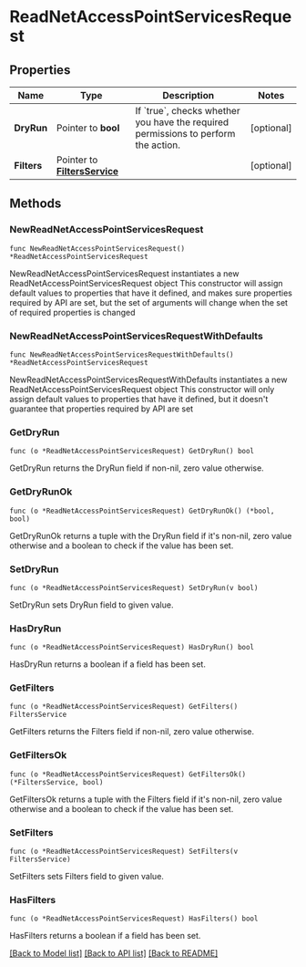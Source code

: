 # ReadNetAccessPointServicesRequest

## Properties

Name | Type | Description | Notes
------------ | ------------- | ------------- | -------------
**DryRun** | Pointer to **bool** | If &#x60;true&#x60;, checks whether you have the required permissions to perform the action. | [optional] 
**Filters** | Pointer to [**FiltersService**](FiltersService.md) |  | [optional] 

## Methods

### NewReadNetAccessPointServicesRequest

`func NewReadNetAccessPointServicesRequest() *ReadNetAccessPointServicesRequest`

NewReadNetAccessPointServicesRequest instantiates a new ReadNetAccessPointServicesRequest object
This constructor will assign default values to properties that have it defined,
and makes sure properties required by API are set, but the set of arguments
will change when the set of required properties is changed

### NewReadNetAccessPointServicesRequestWithDefaults

`func NewReadNetAccessPointServicesRequestWithDefaults() *ReadNetAccessPointServicesRequest`

NewReadNetAccessPointServicesRequestWithDefaults instantiates a new ReadNetAccessPointServicesRequest object
This constructor will only assign default values to properties that have it defined,
but it doesn't guarantee that properties required by API are set

### GetDryRun

`func (o *ReadNetAccessPointServicesRequest) GetDryRun() bool`

GetDryRun returns the DryRun field if non-nil, zero value otherwise.

### GetDryRunOk

`func (o *ReadNetAccessPointServicesRequest) GetDryRunOk() (*bool, bool)`

GetDryRunOk returns a tuple with the DryRun field if it's non-nil, zero value otherwise
and a boolean to check if the value has been set.

### SetDryRun

`func (o *ReadNetAccessPointServicesRequest) SetDryRun(v bool)`

SetDryRun sets DryRun field to given value.

### HasDryRun

`func (o *ReadNetAccessPointServicesRequest) HasDryRun() bool`

HasDryRun returns a boolean if a field has been set.

### GetFilters

`func (o *ReadNetAccessPointServicesRequest) GetFilters() FiltersService`

GetFilters returns the Filters field if non-nil, zero value otherwise.

### GetFiltersOk

`func (o *ReadNetAccessPointServicesRequest) GetFiltersOk() (*FiltersService, bool)`

GetFiltersOk returns a tuple with the Filters field if it's non-nil, zero value otherwise
and a boolean to check if the value has been set.

### SetFilters

`func (o *ReadNetAccessPointServicesRequest) SetFilters(v FiltersService)`

SetFilters sets Filters field to given value.

### HasFilters

`func (o *ReadNetAccessPointServicesRequest) HasFilters() bool`

HasFilters returns a boolean if a field has been set.


[[Back to Model list]](../README.md#documentation-for-models) [[Back to API list]](../README.md#documentation-for-api-endpoints) [[Back to README]](../README.md)


